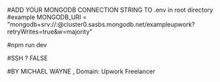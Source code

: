 #ADD YOUR MONGODB CONNECTION STRING TO .env in root directory
#example MONGODB_URI = "mongodb+srv://<username>:<password>@cluster0.sasbs.mongodb.net/exampleupwork?retryWrites=true&w=majority"


#npm run dev

#SSH ? FALSE

#BY MICHAEL WAYNE , Domain: Upwork Freelancer